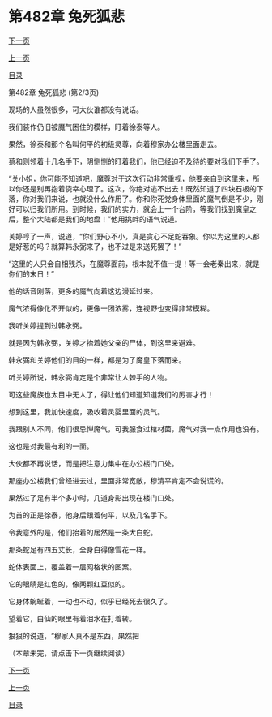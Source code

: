 <h1>第482章   兔死狐悲</h1>
            <div><p><a href="./1445_%E7%AC%AC482%E7%AB%A0_%E5%85%94%E6%AD%BB%E7%8B%90%E6%82%B2.md">下一页</a></p><p><a href="./1443_%E7%AC%AC482%E7%AB%A0_%E5%85%94%E6%AD%BB%E7%8B%90%E6%82%B2.md">上一页</a></p><p><a href="../">目录</a></p></div>
            <div><p>第482章   兔死狐悲 (第2/3页)</p><p>现场的人虽然很多，可大伙谁都没有说话。</p><p>我们装作仍旧被魔气困住的模样，盯着徐泰等人。</p><p>果然，徐泰和那个名叫何平的初级灵尊，向着穆家办公楼里面走去。</p><p>蔡和则领着十几名手下，阴恻恻的盯着我们，他已经迫不及待的要对我们下手了。</p><p>“关小姐，你可能不知道吧，魔尊对于这次行动非常重视，他要亲自到这里来，所以你还是别再抱着侥幸心理了。这次，你绝对逃不出去！既然知道了四块石板的下落，你对我们来说，也就没什么作用了。你和你死党身体里面的魔气倒是不少，刚好可以归我们所用。到时候，我们的实力，就会上一个台阶，等我们找到魔皇之后，整个大陆都是我们的地盘！”他用挑衅的语气说道。</p><p>关婷哼了一声，说道，“你们野心不小，真是贪心不足蛇吞象。你以为这里的人都是好惹的吗？就算韩永弼来了，也不过是来送死罢了！”</p><p>“这里的人只会自相残杀，在魔尊面前，根本就不值一提！等一会老秦出来，就是你们的末日！”</p><p>他的话音刚落，更多的魔气向着这边漫延过来。</p><p>魔气浓得像化不开似的，更像一团浓雾，连视野也变得非常模糊。</p><p>我听关婷提到过韩永弼。</p><p>就是因为韩永弼，关婷才抬着她父亲的尸体，到这里来避难。</p><p>韩永弼和关婷他们的目的一样，都是为了魔皇下落而来。</p><p>听关婷所说，韩永弼肯定是个非常让人棘手的人物。</p><p>可这些魔族也太目中无人了，得让他们知道知道我们的厉害才行！</p><p>想到这里，我加快速度，吸收着灵婴里面的灵气。</p><p>我跟别人不同，他们很忌惮魔气，可我服食过棺材菌，魔气对我一点作用也没有。</p><p>这也是对我最有利的一面。</p><p>大伙都不再说话，而是把注意力集中在办公楼门口处。</p><p>那座办公楼我们曾经进去过，里面非常宽敞，穆清平肯定不会说谎的。</p><p>果然过了足有半个多小时，几道身影出现在楼门口处。</p><p>为首的正是徐泰，他身后跟着何平，以及几名手下。</p><p>令我意外的是，他们抬着的居然是一条大白蛇。</p><p>那条蛇足有四五丈长，全身白得像雪花一样。</p><p>蛇体表面上，覆盖着一层网格状的图案。</p><p>它的眼睛是红色的，像两颗红豆似的。</p><p>它身体蜿蜒着，一动也不动，似乎已经死去很久了。</p><p>望着它，白仙的眼里有着泪水在打着转。</p><p>狠狠的说道，“穆家人真不是东西，果然把</p><p>（本章未完，请点击下一页继续阅读）</p></div>
            <div><p><a href="./1445_%E7%AC%AC482%E7%AB%A0_%E5%85%94%E6%AD%BB%E7%8B%90%E6%82%B2.md">下一页</a></p><p><a href="./1443_%E7%AC%AC482%E7%AB%A0_%E5%85%94%E6%AD%BB%E7%8B%90%E6%82%B2.md">上一页</a></p><p><a href="../">目录</a></p></div>